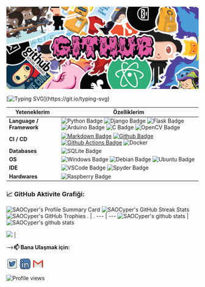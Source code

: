 ![](./backprofile.png)

[![Typing SVG](http://readme-typing-svg.herokuapp.com?duration=6000&color=F79829&center=true&vCenter=true&multiline=true&width=600&lines=Welcome+to+my+github+profile.Please+reach+me+for+help%2C+if+needed!)](https://git.io/typing-svg)


Yeteneklerim | Özelliklerim
--- | --- 
**Language / Framework**  | ![Python Badge](https://img.shields.io/badge/Python-FFD43B?style=for-the-badge&logo=python&logoColor=blue) ![Django Badge](https://img.shields.io/badge/Django-092E20?style=for-the-badge&logo=django&logoColor=green)  ![Flask Badge](https://img.shields.io/badge/Flask-000000?style=for-the-badge&logo=flask&logoColor=white) ![Arduino Badge](https://img.shields.io/badge/Arduino-00979D?style=for-the-badge&logo=Arduino&logoColor=white) ![C Badge](https://img.shields.io/badge/C-00599C?style=for-the-badge&logo=c&logoColor=white) ![OpenCV Badge](https://img.shields.io/badge/OpenCV-27338e?style=for-the-badge&logo=OpenCV&logoColor=white)
**CI / CD** | [![Markdown Badge](https://img.shields.io/badge/-Markdown-2088FF?style=flat&logo=Markdown&logoColor=white)](https://github.com/Tuguberk) [![Github Badge](https://img.shields.io/badge/-Github%20-2088FF?style=flat&logo=Github&logoColor=white)](https://github.com/Tuguberk) [![Github Actions Badge](https://img.shields.io/badge/-Git%20-2088FF?style=flat&logo=Git&logoColor=white)](https://github.com/Tuguberk) ![Docker](https://img.shields.io/badge/-Docker%20-2088FF?style=flat&logo=Docker&logoColor=white)
**Databases**  | ![SQLite Badge](https://img.shields.io/badge/SQLite-07405E?style=for-the-badge&logo=sqlite&logoColor=white)
**OS**  | ![Windows Badge](https://img.shields.io/badge/Windows-0078D6?style=for-the-badge&logo=windows&logoColor=white) ![Debian Badge](https://img.shields.io/badge/Debian-A81D33?style=for-the-badge&logo=debian&logoColor=white) ![Ubuntu Badge](https://img.shields.io/badge/Ubuntu-E95420?style=for-the-badge&logo=ubuntu&logoColor=white)
**IDE** | ![VSCode Badge](https://img.shields.io/badge/VSCode-0078D4?style=for-the-badge&logo=visual%20studio%20code&logoColor=white)  ![Spyder Badge](https://img.shields.io/badge/Spyder%20Ide-FF0000?style=for-the-badge&logo=spyder%20ide&logoColor=white)
**Hardwares** | ![Raspberry Badge](https://img.shields.io/badge/Raspberry%20Pi-A22846?style=for-the-badge&logo=Raspberry%20Pi&logoColor=white) 
<!--   GitHub stats graph -->
### 📈 GitHub Aktivite Grafiği:
![SAOCyper's Profile Summary Card](https://github-profile-summary-cards.vercel.app/api/cards/profile-details?username=SAOCyper&theme=vue)
![SAOCyper's GitHub Streak Stats](https://github-readme-streak-stats.herokuapp.com/?user=SAOCyper)
![SAOCyper's GitHub Trophies](https://github-profile-trophy.vercel.app/?username=SAOCyper)
 . | .
--- | --- 
![SAOCyper's github stats](https://github-readme-stats.vercel.app/api?username=SAOCyper&show_icons=true&theme=radical&include_all_commits=true) | ![SAOCyper's github stats](https://github-readme-stats.vercel.app/api/top-langs/?username=SAOCyper&theme=radical&layout=compact)

<img src="https://github-readme-streak-stats.herokuapp.com/?user=SAOCyper"></img> | 


-->**📫 Bana Ulaşmak için:**
<p align="left">
<a href="https://twitter.com/NipponSensei" target="blank"><img align="center" src="https://raw.githubusercontent.com/SAOCyper/SAOCyper/master/assets/twitter.svg" alt="SAOCyper" height="30" width="30" /></a>
<a href="https://www.linkedin.com/in/mert-%C3%BCn%C3%BCbol-577a7b234/" target="blank"><img align="center" src="https://raw.githubusercontent.com/SAOCyper/SAOCyper/master/assets/linkedin.svg" alt="SAOCyper" height="30" width="30" /></a>
<a href="mailto:eemertunubol@gmail.com" target="blank"><img align="center" src="https://raw.githubusercontent.com/SAOCyper/SAOCyper/master/assets/gmail.svg" alt="Gmail" height="30" width="30" /></a>
</p>

![Profile views](https://hits.seeyoufarm.com/api/count/incr/badge.svg?url=https%3A%2F%2Fgithub.com%2F{username}1212%2Fhit-counter)
